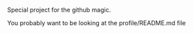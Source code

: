 Special project for the github magic.

You probably want to be looking at the profile/README.md file
